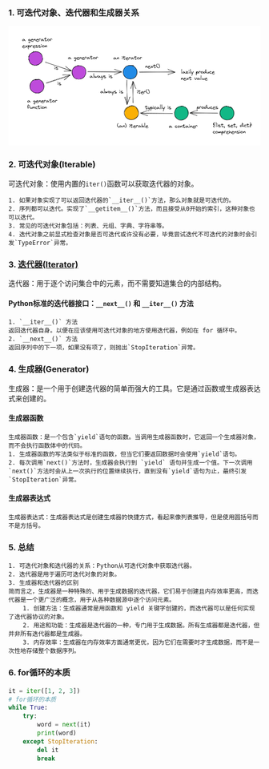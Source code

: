 ### 1. 可迭代对象、迭代器和生成器关系
![迭代器和生成器关系](./iterator_and_generator.png)

### 2. 可迭代对象(Iterable)
可迭代对象：使用内置的`iter()`函数可以获取迭代器的对象。

    1. 如果对象实现了可以返回迭代器的`__iter__()`方法，那么对象就是可迭代的。
    2. 序列都可以迭代。实现了`__getitem__()`方法，而且接受从0开始的索引，这种对象也可以迭代。
    3. 常见的可迭代对象包括：列表、元组、字典、字符串等。
    4. 迭代对象之前显式检查对象是否可迭代或许没有必要，毕竟尝试迭代不可迭代的对象时会引发`TypeError`异常。

### 3. [迭代器(Iterator)](https://www.runoob.com/python3/python3-iterator-generator.html)
迭代器：用于逐个访问集合中的元素，而不需要知道集合的内部结构。

#### Python标准的迭代器接口：`__next__()` 和 `__iter__()` 方法
    1. `__iter__()` 方法 
    返回迭代器自身。以便在应该使用可迭代对象的地方使用迭代器，例如在 for 循环中。
    2. `__next__()` 方法 
    返回序列中的下一项，如果没有项了，则抛出`StopIteration`异常。

### 4. 生成器(Generator)
生成器：是一个用于创建迭代器的简单而强大的工具。它是通过函数或生成器表达式来创建的。

#### 生成器函数
    生成器函数：是一个包含`yield`语句的函数。当调用生成器函数时，它返回一个生成器对象，而不会执行函数体中的代码。
    1. 生成器函数的写法类似于标准的函数，但当它们要返回数据时会使用`yield`语句。
    2. 每次调用`next()`方法时，生成器会执行到 `yield` 语句并生成一个值。下一次调用`next()`方法时会从上一次执行的位置继续执行，直到没有`yield`语句为止，最终引发`StopIteration`异常。
#### 生成器表达式
    生成器表达式：生成器表达式是创建生成器的快捷方式，看起来像列表推导，但是使用圆括号而不是方括号。

### 5. 总结
    1. 可迭代对象和迭代器的关系：Python从可迭代对象中获取迭代器。
    2. 迭代器是用于遍历可迭代对象的对象。
    3. 生成器和迭代器的区别 
    简而言之，生成器是一种特殊的、用于生成数据的迭代器，它们易于创建且内存效率更高，而迭代器是一个更广泛的概念，用于从各种数据源中逐个访问元素。
        1. 创建方法：生成器通常是用函数和 yield 关键字创建的，而迭代器可以是任何实现了迭代器协议的对象。
        2. 用途和功能：生成器是迭代器的一种，专门用于生成数据。所有生成器都是迭代器，但并非所有迭代器都是生成器。
        3. 内存效率：生成器在内存效率方面通常更优，因为它们在需要时才生成数据，而不是一次性地存储整个数据序列。

### 6. for循环的本质
```python
it = iter([1, 2, 3])
# for循环的本质
while True:
    try:
        word = next(it)
        print(word)
    except StopIteration:
        del it
        break
```

